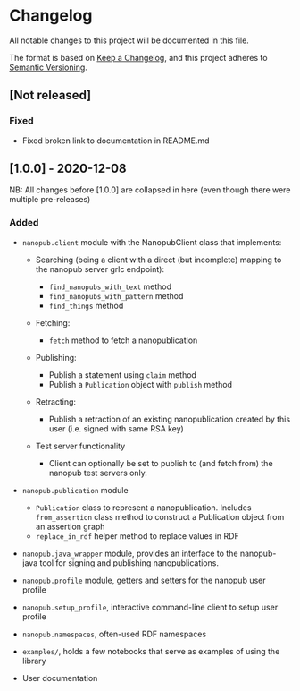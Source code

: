 # Changelog
All notable changes to this project will be documented in this file.

The format is based on [Keep a Changelog](https://keepachangelog.com/en/1.0.0/),
and this project adheres to [Semantic Versioning](https://semver.org/spec/v2.0.0.html).

## [Not released]

### Fixed
* Fixed broken link to documentation in README.md

## [1.0.0] - 2020-12-08

NB: All changes before [1.0.0] are collapsed in here (even though there were multiple pre-releases)
### Added
- `nanopub.client` module with the NanopubClient class that implements:
  * Searching (being a client with a direct (but incomplete) mapping to the nanopub server grlc endpoint):
    * `find_nanopubs_with_text` method
    * `find_nanopubs_with_pattern` method
    * `find_things` method
  * Fetching:
    * `fetch` method to fetch a nanopublication
  * Publishing:
    * Publish a statement using `claim` method
    * Publish a `Publication` object with `publish` method
  * Retracting:
    * Publish a retraction of an existing nanopublication created by this user (i.e. signed with same RSA key)
  
  * Test server functionality
    * Client can optionally be set to publish to (and fetch from) the nanopub test servers only.

- `nanopub.publication` module
  * `Publication` class to represent a nanopublication. 
  Includes `from_assertion` class method to construct a Publication object
  from an assertion graph
  * `replace_in_rdf` helper method to replace values in RDF
- `nanopub.java_wrapper` module, provides an interface to the nanopub-java tool for
  signing and publishing nanopublications.
- `nanopub.profile` module, getters and setters for the nanopub user profile
- `nanopub.setup_profile`, interactive command-line client to setup user profile
- `nanopub.namespaces`, often-used RDF namespaces
- `examples/`, holds a few notebooks that serve as examples of using the library
- User documentation
